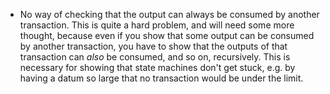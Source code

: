 
- No way of checking that the output can always be consumed by another transaction.
  This is quite a hard problem, and will need some more thought, because
  even if you show that some output can be consumed by another transaction,
  you have to show that the outputs of that transaction can *also* be consumed,
  and so on, recursively.
  This is necessary for showing that state machines don't get stuck,
  e.g. by having a datum so large that no transaction would be under the limit.
